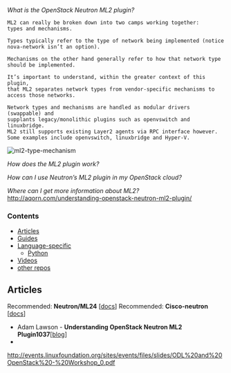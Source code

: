 *What is the OpenStack Neutron ML2 plugin?*
```
ML2 can really be broken down into two camps working together: 
types and mechanisms.

Types typically refer to the type of network being implemented (notice nova-network isn’t an option).

Mechanisms on the other hand generally refer to how that network type should be implemented.

It’s important to understand, within the greater context of this plugin,
that ML2 separates network types from vendor-specific mechanisms to access those networks.

Network types and mechanisms are handled as modular drivers (swappable) and 
supplants legacy/monolithic plugins such as openvswitch and linuxbridge.
ML2 still supports existing Layer2 agents via RPC interface however.
Some examples include openvswitch, linuxbridge and Hyper-V.
```
![ml2-type-mechanism](https://cloud.githubusercontent.com/assets/3624858/9327996/6e7cb76e-45c2-11e5-91e8-37658a0cf614.png)

*How does the ML2 plugin work?*

*How can I use Neutron’s ML2 plugin in my OpenStack cloud?*

*Where can I get more information about ML2?*
http://aqorn.com/understanding-openstack-neutron-ml2-plugin/

### Contents


* [Articles](#articles)
* [Guides](#guides)
* [Language-specific](#language-specific)
    * [Python](#python)
* [Videos](#videos)
* [other repos](#similar-github-repos)

## Articles

Recommended: **Neutron/ML24** [[docs][a_sy]]
Recommended: **Cisco-neutron** [[docs][a_s1]]
* Adam Lawson - **Understanding OpenStack Neutron ML2 Plugin1037**[[blog][a_pd]]
* 

[a_sy]: https://wiki.openstack.org/wiki/Neutron/ML2
[a_s1]: https://wiki.openstack.org/wiki/Cisco-neutron
[a_pd]: http://aqorn.com/understanding-openstack-neutron-ml2-plugin/
http://events.linuxfoundation.org/sites/events/files/slides/ODL%20and%20OpenStack%20-%20Workshop_0.pdf
